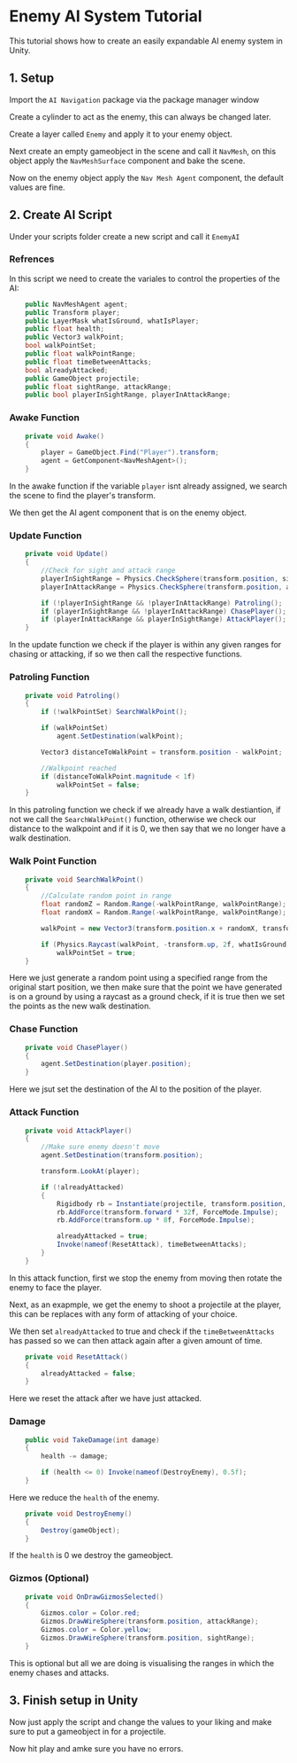 # Enemy AI System Tutorial

This tutorial shows how to create an easily expandable AI enemy system in Unity.

## 1. Setup

Import the `AI Navigation` package via the package manager window

Create a cylinder to act as the enemy, this can always be changed later.

Create a layer called `Enemy` and apply it to your enemy object.

Next create an empty gameobject in the scene and call it `NavMesh`, on this object apply the `NavMeshSurface` component and bake the scene.

Now on the enemy object apply the `Nav Mesh Agent` component, the default values are fine.

## 2. Create AI Script

Under your scripts folder create a new script and call it `EnemyAI`

### Refrences

In this script we need to create the variales to control the properties of the AI:

```.cs
    public NavMeshAgent agent;
    public Transform player;
    public LayerMask whatIsGround, whatIsPlayer;
    public float health;
    public Vector3 walkPoint;
    bool walkPointSet;
    public float walkPointRange;
    public float timeBetweenAttacks;
    bool alreadyAttacked;
    public GameObject projectile;
    public float sightRange, attackRange;
    public bool playerInSightRange, playerInAttackRange;
```

### Awake Function

```.cs
    private void Awake()
    {
        player = GameObject.Find("Player").transform;
        agent = GetComponent<NavMeshAgent>();
    }
```

In the awake function if the variable `player` isnt already assigned, we search the scene to find the player's transform.

We then get the AI agent component that is on the enemy object.

### Update Function

```.cs
    private void Update()
    {
        //Check for sight and attack range
        playerInSightRange = Physics.CheckSphere(transform.position, sightRange, whatIsPlayer);
        playerInAttackRange = Physics.CheckSphere(transform.position, attackRange, whatIsPlayer);

        if (!playerInSightRange && !playerInAttackRange) Patroling();
        if (playerInSightRange && !playerInAttackRange) ChasePlayer();
        if (playerInAttackRange && playerInSightRange) AttackPlayer();
    }
```

In the update function we check if the player is within any given ranges for chasing or attacking, if so we then call the respective functions.

### Patroling Function

```.cs
    private void Patroling()
    {
        if (!walkPointSet) SearchWalkPoint();

        if (walkPointSet)
            agent.SetDestination(walkPoint);

        Vector3 distanceToWalkPoint = transform.position - walkPoint;

        //Walkpoint reached
        if (distanceToWalkPoint.magnitude < 1f)
            walkPointSet = false;
    }
```

In this patroling function we check if we already have a walk destiantion, if not we call the `SearchWalkPoint()` function, otherwise we check our distance to the walkpoint and if it is 0, we then say that we no longer have a walk destination.

### Walk Point Function

```.cs
    private void SearchWalkPoint()
    {
        //Calculate random point in range
        float randomZ = Random.Range(-walkPointRange, walkPointRange);
        float randomX = Random.Range(-walkPointRange, walkPointRange);

        walkPoint = new Vector3(transform.position.x + randomX, transform.position.y, transform.position.z + randomZ);

        if (Physics.Raycast(walkPoint, -transform.up, 2f, whatIsGround))
            walkPointSet = true;
    }
```

Here we just generate a random point using a specified range from the original start position, we then make sure that the point we have generated is on a ground by using a raycast as a ground check, if it is true then we set the points as the new walk destination.

### Chase Function

```.cs
    private void ChasePlayer()
    {
        agent.SetDestination(player.position);
    }
```

Here we jsut set the destination of the AI to the position of the player.

### Attack Function

```.cs
    private void AttackPlayer()
    {
        //Make sure enemy doesn't move
        agent.SetDestination(transform.position);

        transform.LookAt(player);

        if (!alreadyAttacked)
        {
            Rigidbody rb = Instantiate(projectile, transform.position, Quaternion.identity).GetComponent<Rigidbody>();
            rb.AddForce(transform.forward * 32f, ForceMode.Impulse);
            rb.AddForce(transform.up * 8f, ForceMode.Impulse);

            alreadyAttacked = true;
            Invoke(nameof(ResetAttack), timeBetweenAttacks);
        }
    }
```

In this attack function, first we stop the enemy from moving then rotate the enemy to face the player.

Next, as an exapmple, we get the enemy to shoot a projectile at the player, this can be replaces with any form of attacking of your choice.

We then set `alreadyAttacked` to true and check if the `timeBetweenAttacks` has passed so we can then attack again after a given amount of time.

```.cs
    private void ResetAttack()
    {
        alreadyAttacked = false;
    }
```

Here we reset the attack after we have just attacked.

### Damage

```.cs
    public void TakeDamage(int damage)
    {
        health -= damage;

        if (health <= 0) Invoke(nameof(DestroyEnemy), 0.5f);
    }
```

Here we reduce the `health` of the enemy.

```.cs
    private void DestroyEnemy()
    {
        Destroy(gameObject);
    }
```

If the `health` is 0 we destroy the gameobject.

### Gizmos (Optional)

```.cs
    private void OnDrawGizmosSelected()
    {
        Gizmos.color = Color.red;
        Gizmos.DrawWireSphere(transform.position, attackRange);
        Gizmos.color = Color.yellow;
        Gizmos.DrawWireSphere(transform.position, sightRange);
    }
```

This is optional but all we are doing is visualising the ranges in which the enemy chases and attacks.

## 3. Finish setup in Unity

Now just apply the script and change the values to your liking and make sure to put a gameobject in for a projectile.

Now hit play and amke sure you have no errors.